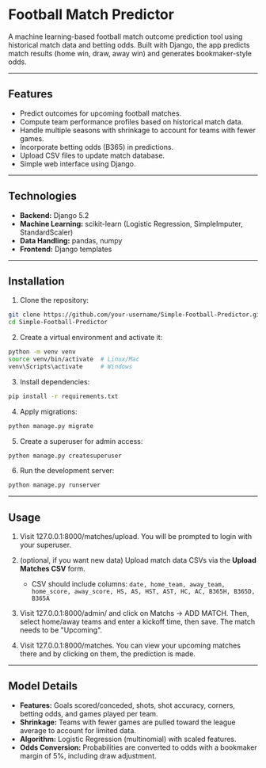 # Football Match Predictor

A machine learning-based football match outcome prediction tool using historical match data and betting odds. Built with Django, the app predicts match results (home win, draw, away win) and generates bookmaker-style odds.

---

## Features

* Predict outcomes for upcoming football matches.
* Compute team performance profiles based on historical match data.
* Handle multiple seasons with shrinkage to account for teams with fewer games.
* Incorporate betting odds (B365) in predictions.
* Upload CSV files to update match database.
* Simple web interface using Django.

---

## Technologies

* **Backend:** Django 5.2
* **Machine Learning:** scikit-learn (Logistic Regression, SimpleImputer, StandardScaler)
* **Data Handling:** pandas, numpy
* **Frontend:** Django templates

---

## Installation

1. Clone the repository:

```bash
git clone https://github.com/your-username/Simple-Football-Predictor.git
cd Simple-Football-Predictor
```

2. Create a virtual environment and activate it:

```bash
python -m venv venv
source venv/bin/activate  # Linux/Mac
venv\Scripts\activate     # Windows
```

3. Install dependencies:

```bash
pip install -r requirements.txt
```

4. Apply migrations:

```bash
python manage.py migrate
```

5. Create a superuser for admin access:

```bash
python manage.py createsuperuser
```

6. Run the development server:

```bash
python manage.py runserver
```

---

## Usage

1. Visit 127.0.0.1:8000/matches/upload. You will be prompted to login with your superuser.
2. (optional, if you want new data) Upload match data CSVs via the **Upload Matches CSV** form.

   * CSV should include columns:
     `date, home_team, away_team, home_score, away_score, HS, AS, HST, AST, HC, AC, B365H, B365D, B365A`
3. Visit 127.0.0.1:8000/admin/ and click on Matchs -> ADD MATCH. Then, select home/away teams and enter a kickoff time, then save. The match needs to be "Upcoming".
4. Visit 127.0.0.1:8000/matches. You can view your upcoming matches there and by clicking on them, the prediction is made.

---

## Model Details

* **Features:** Goals scored/conceded, shots, shot accuracy, corners, betting odds, and games played per team.
* **Shrinkage:** Teams with fewer games are pulled toward the league average to account for limited data.
* **Algorithm:** Logistic Regression (multinomial) with scaled features.
* **Odds Conversion:** Probabilities are converted to odds with a bookmaker margin of 5%, including draw adjustment.

